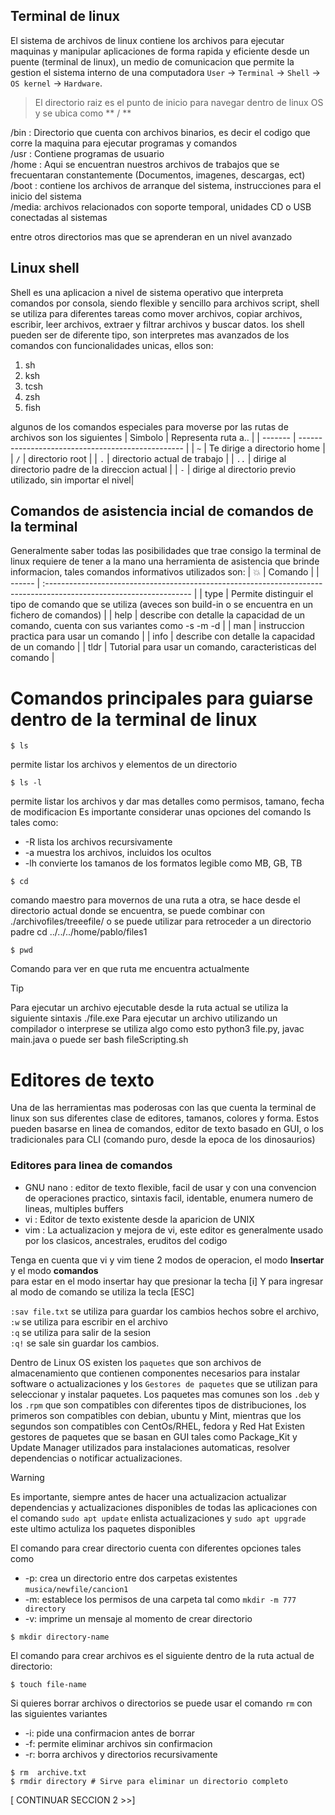 ## Terminal de linux
El sistema de archivos de linux contiene los archivos para ejecutar maquinas y manipular aplicaciones de forma rapida y eficiente desde un puente (terminal de linux), un medio de comunicacion que permite la gestion el sistema interno de una computadora `User` -> `Terminal` -> `Shell` -> `OS kernel` -> `Hardware`.

> El directorio raiz es el punto de inicio para navegar dentro de linux OS y se  ubica como ** / ** 

/bin : Directorio que cuenta con archivos binarios, es decir el codigo que corre la maquina para ejecutar programas y comandos <br>
/usr : Contiene programas de usuario <br>
/home : Aqui se encuentran nuestros archivos de trabajos que se frecuentaran constantemente (Documentos, imagenes, descargas, ect) <br>
/boot : contiene los archivos de arranque del sistema, instrucciones para el inicio del sistema <br>
/media: archivos relacionados con soporte temporal, unidades CD o USB conectadas al sistemas <br>

entre otros directorios mas que se aprenderan en un nivel avanzado

## Linux shell
Shell es una aplicacion a nivel de sistema operativo que interpreta comandos por consola, siendo flexible y sencillo para archivos script, shell se utiliza para diferentes tareas como  mover archivos, copiar archivos, escribir, leer archivos, extraer y filtrar archivos y buscar datos.
los shell pueden ser de diferente tipo, son interpretes mas avanzados de los comandos con funcionalidades unicas, ellos son:
1. sh
2. ksh
3. tcsh
4. zsh
5. fish

algunos de los comandos especiales para moverse por las rutas de archivos son los siguientes
| Simbolo | Representa ruta a..                               |
| ------- | ------------------------------------------------- |
| `~`     | Te dirige a directorio home                       |
| `/`     | directorio root                                   |
| `.`     | directorio actual de trabajo                      |
| `..`    | dirige al directorio padre de la direccion actual |
| `-`     | dirige al directorio previo utilizado, sin importar el nivel|


## Comandos de asistencia incial de comandos de la terminal
Generalmente saber todas las posibilidades que trae consigo la terminal de linux requiere de tener a la mano una herramienta de asistencia que brinde informacion, tales comandos informativos utilizados son:
| :boom: | Comando                                                                                                             |
| ------ | :------------------------------------------------------------------------------------------------------------------ |
| type   | Permite distinguir el tipo de comando que se utiliza (aveces son build-in o se encuentra en un fichero de comandos) |
| help   | describe  con detalle la capacidad de un comando, cuenta con sus variantes como -s -m -d                                                                                                                   |
| man    | instruccion practica para usar un comando                                                                                                              |
| info   | describe  con detalle la capacidad de un                                                                   comando                                                                                                              |
| tldr   | Tutorial para usar un comando, caracteristicas del comando                                                                                                               |


# Comandos principales para guiarse dentro de la terminal de linux 
```
$ ls  
``` 
permite listar los archivos y elementos de un directorio
```
$ ls -l  
```
 permite listar los archivos y dar mas detalles como permisos, tamano, fecha de modificacion
 Es importante considerar unas opciones del comando ls tales como:
 - -R lista los archivos recursivamente
 - -a muestra los archivos, incluidos los ocultos
 - -lh convierte los tamanos de los formatos legible como MB, GB, TB

```
$ cd 
```
 comando maestro para movernos de una ruta a otra, se hace desde el directorio actual donde se encuentra, se puede combinar con ./archivofiles/treeefile/  o se puede utilizar para retroceder a un directorio padre cd ../../../home/pablo/files1
```
$ pwd 
```
Comando para ver en que ruta me encuentra actualmente

> [!TIP]
> Para ejecutar un archivo ejecutable desde la ruta actual se utiliza la siguiente sintaxis ./file.exe
> Para ejecutar un archivo utilizando un compilador o interprese se utiliza algo como esto python3 file.py, javac main.java  o puede ser bash fileScripting.sh

# Editores de texto

Una de las herramientas mas poderosas con las que cuenta la terminal de linux son sus diferentes clase de editores, tamanos, colores y forma. Estos pueden basarse en linea de comandos, editor de texto basado en GUI, o los tradicionales para CLI (comando puro, desde la epoca de los dinosaurios)

### Editores para linea de comandos
- GNU nano : editor de texto flexible, facil de usar y con una convencion de operaciones practico, sintaxis facil, identable, enumera numero de lineas, multiples buffers
- vi : Editor de texto existente desde la aparicion de UNIX
- vim : La actualizacion y mejora de vi, este editor es generalmente usado por los clasicos, ancestrales, eruditos del codigo

Tenga en cuenta que vi y vim tiene 2 modos de operacion, el modo **Insertar** y el modo **comandos** <br>
para estar en el modo insertar hay que presionar la techa [i] Y para ingresar al modo de comando se utiliza la tecla [ESC]

 `:sav file.txt` se utiliza para guardar los cambios hechos sobre el archivo,<br> `:w` se utiliza para escribir en el archivo <br> `:q` se utiliza para salir de la sesion <br> `:q!` se sale sin guardar los cambios. 

 Dentro de Linux OS existen los  `paquetes` que son archivos de almacenamiento que contienen componentes necesarios para instalar software o actualizaciones y los  `Gestores de paquetes` que se utilizan para seleccionar y instalar paquetes.
 Los paquetes mas comunes son los  `.deb` y los  `.rpm` que son compatibles con diferentes tipos de distribuciones, los primeros son compatibles con debian, ubuntu y Mint, mientras que los segundos son compatibles con CentOs/RHEL, fedora y Red Hat
Existen gestores de paquetes que se basan en GUI tales como Package_Kit y Update Manager utilizados para instalaciones automaticas, resolver dependencias o notificar actualizaciones.

> [!WARNING]
> Es importante, siempre antes de hacer una actualizacion actualizar dependencias y actualizaciones disponibles de todas las aplicaciones con el comando `sudo apt update` enlista actualizaciones y `sudo apt upgrade` este ultimo actuliza los paquetes disponibles

El comando para crear directorio cuenta con diferentes opciones tales como 
- -p: crea un directorio entre dos carpetas existentes  `musica/newfile/cancion1`
- -m: establece los permisos de una carpeta tal como `mkdir -m 777 directory`
- -v: imprime un mensaje al momento de crear directorio
```
$ mkdir directory-name 
```
El comando para crear archivos es el siguiente dentro de la ruta actual de directorio:
```
$ touch file-name
```
Si quieres borrar archivos o directorios se puede usar el comando `rm` con las siguientes variantes
- -i: pide una confirmacion antes de borrar
- -f: permite eliminar archivos sin confirmacion
- -r: borra archivos y directorios recursivamente
  
```
$ rm  archive.txt
$ rmdir directory # Sirve para eliminar un directorio completo
```

[ CONTINUAR SECCION 2 >>]